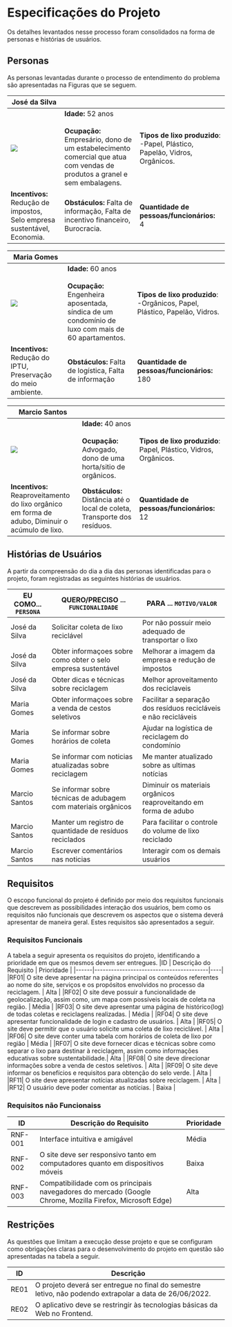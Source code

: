 # Especificações do Projeto

Os detalhes levantados nesse processo foram consolidados na forma de personas e histórias de usuários.

## Personas

As personas levantadas durante o processo de entendimento do problema são apresentadas na Figuras que se seguem.

| José da Silva      |                                    |                |
|--------------------|------------------------------------|----------------------------------------|
|**![](https://lh5.googleusercontent.com/jE99iyrjsZ-JBLc-I0Y6SsSMUpQLZOVBKNH_xYB9hMGyq2ziqSA_CLZWjW8yiE1RnRTQG5Pkgey40DDEIP8jhEnG4LIGzanrzpQc0oPiUT6bIk-TmCr0pfRT5xhyLxB_3QW0E5uo)**|**Idade:** 52 anos <br><br> **Ocupação:** Empresário, dono de um estabelecimento comercial que atua com vendas de produtos a granel e sem embalagens. |**Tipos de lixo produzido**: -Papel, Plástico, Papelão, Vidros, Orgânicos.|
|**Incentivos:**  Redução de impostos, Selo empresa sustentável, Economia.  |**Obstáculos:** Falta de informação, Falta de incentivo financeiro, Burocracia. |**Quantidade de pessoas/funcionários:** 4| 

| Maria Gomes        |                                    |                |
|--------------------|------------------------------------|----------------------------------------|
|**![](https://lh3.googleusercontent.com/idjh1Chmfl_jsmulAoX71OtV62ODlA8rFCrGPVOEyAKscfy6cmcTHJlFrtn8QS__9VMGhg3dUl1rALB07IjCA-8xEXVWER6fm7msYW-h0WPt_ItF4NgmWGylC2KNu0_mqdGIe2L3)**|**Idade:** 60 anos <br><br>  **Ocupação:** Engenheira aposentada, síndica de um condomínio de luxo com mais de 60 apartamentos. |**Tipos de lixo produzido**: -Orgânicos, Papel, Plástico, Papelão, Vidros.|
|**Incentivos:**  Redução do IPTU, Preservação do meio ambiente.  |**Obstáculos:** Falta de logística, Falta de informação |**Quantidade de pessoas/funcionários:** 180| 

| Marcio Santos      |                                    |                |
|--------------------|------------------------------------|----------------------------------------|
|**![](https://lh4.googleusercontent.com/jKePMYEcD6TGWaidQKK1_hue52hklkWGgyVpxGJe-mtcqk6tJjxQADQVXwMiJVhi_r9tmF186sVoA-htxE35xX0DcXgdkrNLhd7_zF8rDuyLddDheMEwrds8dehQjmg000Yp9GmE)**|**Idade:** 40 anos <br><br>  **Ocupação:** Advogado, dono de uma horta/sitio de orgânicos. |**Tipos de lixo produzido**:  Papel, Plástico, Vidros, Orgânicos.|
|**Incentivos:** <br> Reaproveitamento do lixo orgânico <br> em forma de adubo, Diminuir o acúmulo de lixo. |**Obstáculos:** Distância até o local de coleta, Transporte dos resíduos. |**Quantidade de pessoas/funcionários:** 12| 


## Histórias de Usuários


A partir da compreensão do dia a dia das personas identificadas para o projeto, foram registradas as seguintes histórias de usuários.

|EU COMO... `PERSONA`| QUERO/PRECISO ... `FUNCIONALIDADE`                            | PARA ... `MOTIVO/VALOR`                                           |
|--------------------|---------------------------------------------------------------|----------------------------------------------------------------   |
| José da Silva       | Solicitar coleta de lixo reciclável                           | Por não possuir meio adequado de transportar o lixo              |
| José da Silva       | Obter informaçoes sobre como obter o selo empresa sustentável | Melhorar a imagem da empresa e redução de impostos               |
| José da Silva       | Obter dicas e técnicas sobre reciclagem                       | Melhor aproveitamento dos reciclaveis                            |
| Maria Gomes         | Obter informaçoes sobre a venda de cestos seletivos           | Facilitar a separação dos resíduos recicláveis e não recicláveis |
| Maria Gomes         | Se informar sobre horários de coleta                          | Ajudar na logística de reciclagem do condomínio                  |
| Maria Gomes         | Se informar com noticias atualizadas sobre reciclagem         | Me manter atualizado sobre as ultimas notícias                   |
| Marcio Santos       | Se informar sobre técnicas de adubagem com materiais orgânicos| Diminuir os materiais orgânicos reaproveitando em forma de adubo | 
| Marcio Santos       | Manter um registro de quantidade de resíduos reciclados       | Para facilitar o controle do volume de lixo reciclado            |
| Marcio Santos       | Escrever comentários nas noticias                             | Interagir com os demais usuários                                 |



## Requisitos


O escopo funcional do projeto é definido por meio dos requisitos funcionais que descrevem as possibilidades interação dos usuários, bem como os requisitos não funcionais que descrevem os aspectos que o sistema deverá apresentar de maneira geral. Estes requisitos são apresentados a seguir.


### Requisitos Funcionais


A tabela a seguir apresenta os requisitos do projeto, identificando a prioridade em que os mesmos devem ser entregues.
|ID    | Descrição do Requisito  | Prioridade |
|------|-----------------------------------------|----|
|RF01| O site deve apresentar na página principal os conteúdos referentes ao nome do site, serviços e os propósitos envolvidos no processo da reciclagem. | Alta |
|RF02| O site deve possuir a funcionalidade de geolocalização, assim como, um mapa com possíveis locais de coleta na região. | Média |
|RF03| O site deve apresentar uma página de histórico(log) de todas coletas e reciclagens realizadas. | Média |
|RF04| O site deve apresentar funcionalidade de login e cadastro de usuários. | Alta |
|RF05| O site deve permitir que o usuário solicite uma coleta de lixo reciclável. | Alta |
|RF06| O site deve conter uma tabela com horários de coleta de lixo por região | Média |
|RF07| O site deve fornecer dicas e técnicas sobre como separar o lixo para destinar à reciclagem, assim como informações educativas sobre sustentabilidade.| Alta |
|RF08| O site deve direcionar informações sobre a venda de cestos seletivos. | Alta |
|RF09| O site deve informar os benefícios e requisitos para obtenção do selo verde. | Alta |   
|RF11| O site deve apresentar notícias atualizadas sobre reciclagem. | Alta |
|RF12| O usuário deve poder comentar as notícias. | Baixa | 


### Requisitos não Funcionaiss


|ID     | Descrição do Requisito  |Prioridade |
|-------|-------------------------|----|
|RNF-001| Interface intuitiva e amigável | Média | 
|RNF-002| O site deve ser responsivo tanto em computadores quanto  em dispositivos móveis |  Baixa | 
|RNF-003| Compatibilidade com os principais navegadores do mercado (Google Chrome, Mozilla Firefox, Microsoft Edge) | Alta |



## Restrições

As questões que limitam a execução desse projeto e que se configuram como obrigações claras para o desenvolvimento do projeto em questão são apresentadas na tabela a seguir.

|**ID**| **Descrição**                                           |
|--|-------------------------------------------------------|
|RE01| O projeto deverá ser entregue no final do semestre letivo, não podendo extrapolar a data de 26/06/2022.|
|RE02| O aplicativo deve se restringir às tecnologias básicas da Web no Frontend.|
